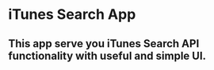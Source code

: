 # iTunes Search App

## This app serve you iTunes Search API functionality with useful and simple UI. 
